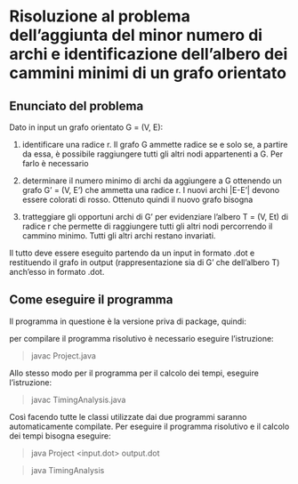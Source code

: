 # Risoluzione al problema dell’aggiunta del minor numero di archi e identificazione dell’albero dei cammini minimi di un grafo orientato


## Enunciato del problema

Dato in input un grafo orientato G = (V, E):

1. identificare una radice r. Il grafo G ammette radice se e solo se, a partire da essa, è possibile raggiungere tutti gli altri nodi appartenenti a G. Per farlo è necessario

2. determinare il numero minimo di archi da aggiungere a G ottenendo un grafo G’ = (V, E’) che ammetta una radice r. I nuovi archi |E-E’| devono essere colorati di rosso. Ottenuto quindi il nuovo grafo bisogna

3. tratteggiare gli opportuni archi di G’ per evidenziare l’albero T = (V, Et) di radice r che permette di raggiungere tutti gli altri nodi percorrendo il cammino minimo. Tutti gli altri archi restano invariati.

Il tutto deve essere eseguito partendo da un input in formato .dot e restituendo il grafo in output (rappresentazione sia di G’ che dell’albero T) anch’esso in formato .dot.

## Come eseguire il programma

Il programma in questione è la versione priva di package, quindi:

per compilare il programma risolutivo è necessario eseguire l’istruzione:

> javac Project.java

Allo stesso modo per il programma per il calcolo dei tempi, eseguire l’istruzione:

> javac TimingAnalysis.java

Così facendo tutte le classi utilizzate dai due programmi saranno automaticamente compilate.
Per eseguire il programma risolutivo e il calcolo dei tempi bisogna eseguire:

> java Project \<input.dot\> output.dot

> java TimingAnalysis
